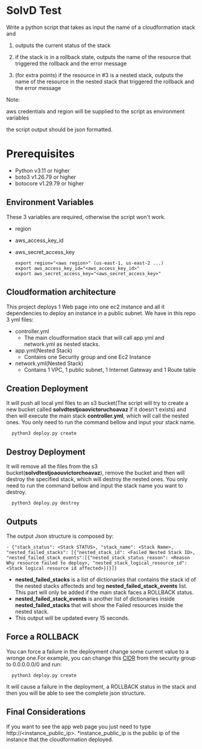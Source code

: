 # SolvD Test
Write a python script that takes as input the name of a cloudformation stack and

1. outputs the current status of the stack

2. if the stack is in a rollback state, outputs the name of the resource that triggered the rollback and the error message

3. (for extra points) if the resource in #3 is a nested stack, outputs the name of the resource in the nested stack that triggered the rollback and the error message

Note:

aws credentials and region will be supplied to the script as environment variables

the script output should be json formatted.

# Prerequisites

*  Python v3.11 or higher
*  boto3 v1.26.79 or higher
*  botocore v1.29.79 or higher

Environment Variables
------------
These 3 variables are required, otherwise the script won't work.
- region
- aws_access_key_id
- aws_secret_access_key

      export region="<aws region>" (us-east-1, us-east-2 ...)
      export aws_access_key_id="<aws_access_key_id>"
      export aws_secret_access_key="<aws_secret_access_key>"

Cloudformation architecture
------------

This project deploys 1 Web page into one ec2 instance and all it dependencies to deploy an instance in a public subnet. We have in this repo 3 yml files:

 - controller.yml
     - The main cloudformation stack that will call app.yml and network.yml as nested stacks.
 - app.yml(Nested Stack)
     - Contains one Security group and one Ec2 Instance
 - network.yml(Nested Stack)
     - Contains 1 VPC, 1 public subnet, 1 Internet Gateway and 1 Route table

Creation Deployment
------------
It will push all local yml files to an s3 bucket(The script will try to create a new bucket called **solvdtestjoaovictoruchoavaz** if it doesn't exists) and then will execute the main stack **controller.yml**, which will call the nested ones. You only need to run the command bellow and input your stack name.

      python3 deploy.py create

Destroy Deployment
------------
It will remove all the files from the s3 bucket(**solvdtestjoaouvictorchoavaz**), remove the bucket and then will destroy the specified stack, which will destroy the nested ones. You only need to run the command bellow and input the stack name you want to destroy.

      python3 deploy.py destroy


Outputs
------------
The output Json structure is composed by:

    - {"stack_status": <Stack STATUS>, "stack_name": <Stack Name>, "nested_failed_stacks": [{"nested_stack_id": <Failed Nested Stack ID>, "nested_failed_stack_events":[{"nested_stack_status_reason": <Reason Why resource failed to deploy>, "nested_stack_logical_resource_id": <Stack logical resource id affected>}]}]}

- **nested_failed_stacks** is a list of dictionaries that contains the stack id of the nested stacks affecteds and teg **nested_failed_stack_events** list. This part will only be added if the main stack faces a ROLLBACK status.
- **nested_failed_stack_events** is another list of dictionaries inside **nested_failed_stacks** that will show the Failed resources inside the nested stack.
- This output will be updated every 15 seconds.

Force a ROLLBACK
-------------
You can force a failure in the deployment change some current value to a wronge one.For example, you can change this [CIDR](https://github.com/uchoavaz/solvd/blob/main/app.yml#L26) from the security group to 0.0.0.0.0/0 and run:

      python3 deploy.py create

It will cause a failure in the deployment, a ROLLBACK status in the stack and then you will be able to see the complete json structure.

Final Considerations
------------
If you want to see the app web page you just need to type http://<instance_public_ip>. *instance_public_ip is the public ip of the instance that the cloudformation deployed.

